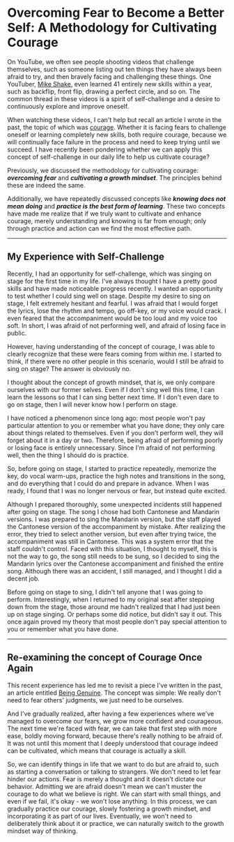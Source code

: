 # Overcoming Fear to Become a Better Self: A Methodology for Cultivating Courage

On YouTube, we often see people shooting videos that challenge themselves, such as someone listing out ten things they have always been afraid to try, and then bravely facing and challenging these things. One YouTuber, [Mike Shake](https://youtu.be/q3FKgsnC66s), even learned 41 entirely new skills within a year, such as backflip, front flip, drawing a perfect circle, and so on. The common thread in these videos is a spirit of self-challenge and a desire to continuously explore and improve oneself.

When watching these videos, I can't help but recall an article I wrote in the past, the topic of which was [courage](https://github.com/ericlee1778/writing/blob/main/english/Learning%20Note%20-%20See%20You%20in%20Seven%20Years%20series%20(from%20Li%20Xiaolai)/010.Courage.md). Whether it is facing fears to challenge oneself or learning completely new skills, both require courage, because we will continually face failure in the process and need to keep trying until we succeed. I have recently been pondering whether we can apply this concept of self-challenge in our daily life to help us cultivate courage?

Previously, we discussed the methodology for cultivating courage: ***overcoming fear*** and ***cultivating a growth mindset***. The principles behind these are indeed the same.

Additionally, we have repeatedly discussed concepts like ***knowing does not mean doing*** and ***practice is the best form of learning***. These two concepts have made me realize that if we truly want to cultivate and enhance courage, merely understanding and knowing is far from enough; only through practice and action can we find the most effective path.

---

## My Experience with Self-Challenge

Recently, I had an opportunity for self-challenge, which was singing on stage for the first time in my life. I've always thought I have a pretty good skills and have made noticeable progress recently. I wanted an opportunity to test whether I could sing well on stage. Despite my desire to sing on stage, I felt extremely hesitant and fearful. I was afraid that I would forget the lyrics, lose the rhythm and tempo, go off-key, or my voice would crack. I even feared that the accompaniment would be too loud and my voice too soft. In short, I was afraid of not performing well, and afraid of losing face in public.

However, having understanding of the concept of courage, I was able to clearly recognize that these were fears coming from within me. I started to think, if there were no other people in this scenario, would I still be afraid to sing on stage? The answer is obviously no.

I thought about the concept of growth mindset, that is, we only compare ourselves with our former selves. Even if I don't sing well this time, I can learn the lessons so that I can sing better next time. If I don't even dare to go on stage, then I will never know how I perform on stage.

I have noticed a phenomenon since long ago: most people won't pay particular attention to you or remember what you have done; they only care about things related to themselves. Even if you don't perform well, they will forget about it in a day or two. Therefore, being afraid of performing poorly or losing face is entirely unnecessary. Since I'm afraid of not performing well, then the thing I should do is practice.

So, before going on stage, I started to practice repeatedly, memorize the key, do vocal warm-ups, practice the high notes and transitions in the song, and do everything that I could do and prepare in advance. When I was ready, I found that I was no longer nervous or fear, but instead quite excited.

Although I prepared thoroughly, some unexpected incidents still happened after going on stage. The song I chose had both Cantonese and Mandarin versions. I was prepared to sing the Mandarin version, but the staff played the Cantonese version of the accompaniment by mistake. After realizing the error, they tried to select another version, but even after trying twice, the accompaniment was still in Cantonese. This was a system error that the staff couldn't control. Faced with this situation, I thought to myself, this is not the way to go, the song still needs to be sung, so I decided to sing the Mandarin lyrics over the Cantonese accompaniment and finished the entire song. Although there was an accident, I still managed, and I thought I did a decent job.

Before going on stage to sing, I didn't tell anyone that I was going to perform. Interestingly, when I returned to my original seat after stepping down from the stage, those around me hadn't realized that I had just been up on stage singing. Or perhaps some did notice, but didn't say it out. This once again proved my theory that most people don't pay special attention to you or remember what you have done.

---

## Re-examining the concept of Courage Once Again

This recent experience has led me to revisit a piece I've written in the past, an article entitled [Being Genuine](https://github.com/ericlee1778/writing/blob/main/english/Learning%20Note%20-%20See%20You%20in%20Seven%20Years%20series%20(from%20Li%20Xiaolai)/001.Being%20Genuine.md). The concept was simple: We really don't need to fear others' judgments, we just need to be ourselves.

And I've gradually realized, after having a few experiences where we've managed to overcome our fears, we grow more confident and courageous. The next time we're faced with fear, we can take that first step with more ease, boldly moving forward, because there's really nothing to be afraid of. It was not until this moment that I deeply understood that courage indeed can be cultivated, which means that courage is actually a skill.

So, we can identify things in life that we want to do but are afraid to, such as starting a conversation or talking to strangers. We don't need to let fear hinder our actions. Fear is merely a thought and it doesn't dictate our behavior. Admitting we are afraid doesn't mean we can't muster the courage to do what we believe is right. We can start with small things, and even if we fail, it's okay - we won't lose anything. In this process, we can gradually practice our courage, slowly fostering a growth mindset, and incorporating it as part of our lives. Eventually, we won't need to deliberately think about it or practice, we can naturally switch to the growth mindset way of thinking.